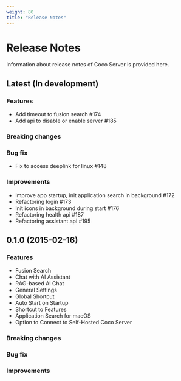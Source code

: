 ```yaml
---
weight: 80
title: "Release Notes"
---
```


# Release Notes

Information about release notes of Coco Server is provided here.

## Latest (In development)

### Features
- Add timeout to fusion search #174
- Add api to disable or enable server #185

### Breaking changes
### Bug fix
- Fix to access deeplink for linux #148

### Improvements
- Improve app startup, init application search in background #172
- Refactoring login #173
- Init icons in background during start #176
- Refactoring health api #187
- Refactoring assistant api #195




## 0.1.0 (2015-02-16)

### Features
- Fusion Search
- Chat with AI Assistant 
- RAG-based AI Chat
- General Settings
- Global Shortcut
- Auto Start on Startup
- Shortcut to Features
- Application Search for macOS
- Option to Connect to Self-Hosted Coco Server

### Breaking changes

### Bug fix

### Improvements

